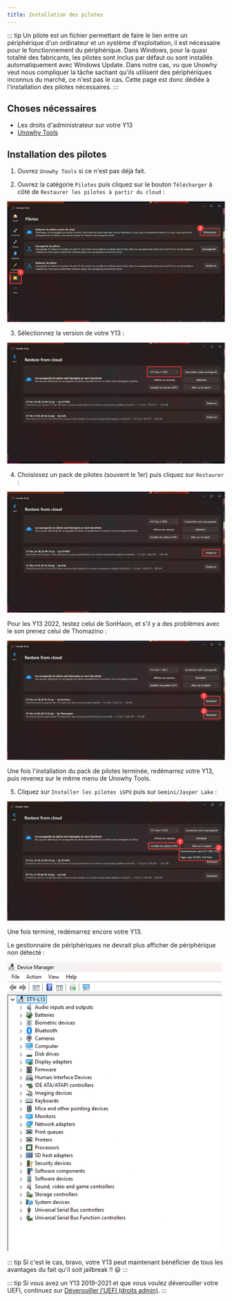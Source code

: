 ```yaml
---
title: Installation des pilotes
---
```


::: tip
Un pilote est un fichier permettant de faire le lien entre un périphérique d'un ordinateur et un système d'exploitation, il est nécessaire pour le fonctionnement du périphérique. Dans Windows, pour la quasi totalité des fabricants, les pilotes sont inclus par défaut ou sont installés automatiquement avec Windows Update. Dans notre cas, vu que Unowhy veut nous compliquer la tâche sachant qu'ils utilisent des périphériques inconnus du marché, ce n'est pas le cas.
Cette page est donc dédiée à l'installation des pilotes nécessaires.
:::

## Choses nécessaires

- Les droits d'administrateur sur votre Y13
- [Unowhy Tools](/install-unowhy-tools)

## Installation des pilotes

1. Ouvrez `Unowhy Tools` si ce n'est pas déjà fait.

2. Ouvrez la catégorie `Pilotes` puis cliquez sur le bouton `Télécharger` à côté de `Restaurer les pilotes à partir du cloud` :

![](/assets/images/ut-drivers/drivers_menu.png)

3. Sélectionnez la version de votre Y13 :

![](/assets/images/ut-drivers/version_select.png)

4. Choisissez un pack de pilotes (souvent le 1er) puis cliquez sur `Restaurer` :

![](/assets/images/ut-drivers/pack_select.png)

Pour les Y13 2022, testez celui de SonHaon, et s'il y a des problèmes avec le son prenez celui de Thomazino :

![](/assets/images/ut-drivers/pack_select_2022.png)

Une fois l'installation du pack de pilotes terminée, redémarrez votre Y13, puis revenez sur le même menu de Unowhy Tools.

5. Cliquez sur `Installer les pilotes iGPU` puis sur `Gemini/Jasper Lake` :

![](/assets/images/ut-drivers/igpu.png)

Une fois terminé, redémarrez encore votre Y13.

Le gestionnaire de périphériques ne devrait plus afficher de périphérique non détecté :

![](/assets/images/ut-drivers/devices.png)

::: tip
Si c'est le cas, bravo, votre Y13 peut maintenant bénéficier de tous les avantages du fait qu'il soit jailbreak !! 😃
:::

::: tip
Si vous avez un Y13 2019-2021 et que vous voulez déverouiller votre UEFI, continuez sur [Déverouiller l'UEFI (droits admin)](/unlock-uefi).
:::